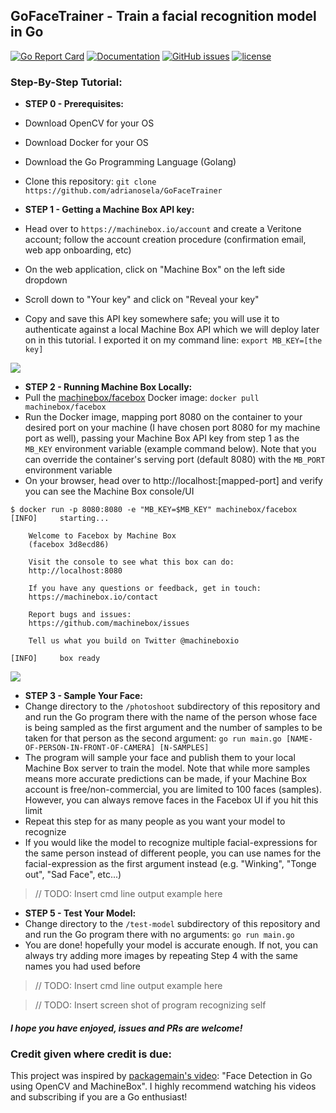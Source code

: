 ## GoFaceTrainer - Train a facial recognition model in Go

[![Go Report Card](https://goreportcard.com/badge/github.com/adrianosela/GoFaceTrainer)](https://goreportcard.com/report/github.com/adrianosela/GoFaceTrainer)
[![Documentation](https://godoc.org/github.com/adrianosela/GoFaceTrainer?status.svg)](https://godoc.org/github.com/adrianosela/GoFaceTrainer)
[![GitHub issues](https://img.shields.io/github/issues/adrianosela/GoFaceTrainer.svg)](https://github.com/adrianosela/GoFaceTrainer/issues)
[![license](https://img.shields.io/github/license/adrianosela/gofacetrainer.svg)](https://github.com/adrianosela/GoFaceTrainer/blob/master/LICENSE)

### Step-By-Step Tutorial: 

* **STEP 0 - Prerequisites:**
 * Download OpenCV for your OS
 * Download Docker for your OS
 * Download the Go Programming Language (Golang)
 * Clone this repository:
```git clone https://github.com/adrianosela/GoFaceTrainer```

* **STEP 1 - Getting a Machine Box API key:** 
 * Head over to ```https://machinebox.io/account``` and create a Veritone account; follow the account creation procedure (confirmation email, web app onboarding, etc)
 * On the web application, click on "Machine Box" on the left side dropdown
 * Scroll down to "Your key" and click on "Reveal your key"
 * Copy and save this API key somewhere safe; you will use it to authenticate against a local Machine Box API which we will deploy later on in this tutorial. I exported it on my command line: ```export MB_KEY=[the key]```

![](./tutorial_assets/step1.png)

* **STEP 2 - Running Machine Box Locally:**
 * Pull the [machinebox/facebox](https://hub.docker.com/r/machinebox/facebox) Docker image: ```docker pull machinebox/facebox```
 * Run the Docker image, mapping port 8080 on the container to your desired port on your machine (I have chosen port 8080 for my machine port as well), passing your Machine Box API key from step 1 as the ```MB_KEY``` environment variable (example command below). Note that you can override the container's serving port (default 8080) with the ```MB_PORT``` environment variable
 * On your browser, head over to http://localhost:[mapped-port] and verify you can see the Machine Box console/UI

```
$ docker run -p 8080:8080 -e "MB_KEY=$MB_KEY" machinebox/facebox
[INFO]     starting...

	Welcome to Facebox by Machine Box
	(facebox 3d8ecd86)

	Visit the console to see what this box can do:
	http://localhost:8080

	If you have any questions or feedback, get in touch:
	https://machinebox.io/contact

	Report bugs and issues:
	https://github.com/machinebox/issues

	Tell us what you build on Twitter @machineboxio

[INFO]     box ready
```

![](./tutorial_assets/step2.png)

* **STEP 3 - Sample Your Face:**
 * Change directory to the ```/photoshoot``` subdirectory of this repository and and run the Go program there with the name of the person whose face is being sampled as the first argument and the number of samples to be taken for that person as the second argument: ```go run main.go [NAME-OF-PERSON-IN-FRONT-OF-CAMERA] [N-SAMPLES]```
 * The program will sample your face and publish them to your local Machine Box server to train the model. Note that while more samples means more accurate predictions can be made, if your Machine Box account is free/non-commercial, you are limited to 100 faces (samples). However, you can always remove faces in the Facebox UI if you hit this limit
 * Repeat this step for as many people as you want your model to recognize
 * If you would like the model to recognize multiple facial-expressions for the same person instead of different people, you can use names for the facial-expression as the first argument instead (e.g. "Winking", "Tonge out", "Sad Face", etc...)
 
 > // TODO: Insert cmd line output example here

* **STEP 5 - Test Your Model:**
 * Change directory to the ```/test-model``` subdirectory of this repository and and run the Go program there with no arguments: ```go run main.go```
 * You are done! hopefully your model is accurate enough. If not, you can always try adding more images by repeating Step 4 with the same names you had used before

 > // TODO: Insert cmd line output example here
 
 > // TODO: Insert screen shot of program recognizing self

##### I hope you have enjoyed, issues and PRs are welcome!

### Credit given where credit is due:

This project was inspired by [packagemain's video](https://www.youtube.com/watch?v=rbZeZNVA-Q4): "Face Detection in Go using OpenCV and MachineBox". I highly recommend watching his videos and subscribing if you are a Go enthusiast!
